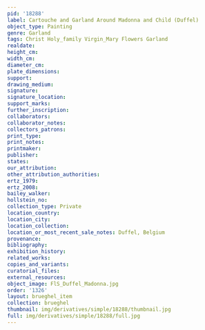 ```yaml
---
pid: '18288'
label: Cartouche and Garland Around Madonna and Child (Duffel)
object_type: Painting
genre: Garland
tags: Christ Holy_family Virgin_Mary Flowers Garland
realdate: 
height_cm: 
width_cm: 
diameter_cm: 
plate_dimensions: 
support: 
drawing_medium: 
signature: 
signature_location: 
support_marks: 
further_inscription: 
collaborators: 
collaborator_notes: 
collectors_patrons: 
print_type: 
print_notes: 
printmaker: 
publisher: 
states: 
our_attribution: 
other_attribution_authorities: 
ertz_1979: 
ertz_2008: 
bailey_walker: 
hollstein_no: 
collection_type: Private
location_country: 
location_city: 
location_collection: 
location_or_most_recent_sale_notes: Duffel, Belgium
provenance: 
bibliography: 
exhibition_history: 
related_works: 
copies_and_variants: 
curatorial_files: 
external_resources: 
object_image: FlS_Duffel_Madonna.jpg
order: '1326'
layout: brueghel_item
collection: brueghel
thumbnail: img/derivatives/simple/18288/thumbnail.jpg
full: img/derivatives/simple/18288/full.jpg
---
```

